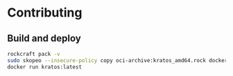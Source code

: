 # Contributing

## Build and deploy

```bash
rockcraft pack -v
sudo skopeo --insecure-policy copy oci-archive:kratos_amd64.rock docker-daemon:kratos:latest
docker run kratos:latest
```
